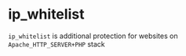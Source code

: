 ip\_whitelist
=============

``ip_whitelist`` is additional protection for websites on ``Apache_HTTP_SERVER+PHP`` stack
